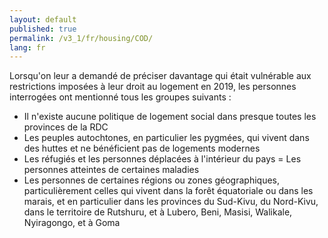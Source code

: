 ```yaml
---
layout: default
published: true
permalink: /v3_1/fr/housing/COD/
lang: fr
---
```


Lorsqu'on leur a demandé de préciser davantage qui était vulnérable aux restrictions imposées à leur droit au logement en 2019, les personnes interrogées ont mentionné tous les groupes suivants :


- Il n'existe aucune politique de logement social dans presque toutes les provinces de la RDC
- Les peuples autochtones, en particulier les pygmées, qui vivent dans des huttes et ne bénéficient pas de logements modernes
- Les réfugiés et les personnes déplacées à l'intérieur du pays
= Les personnes atteintes de certaines maladies
- Les personnes de certaines régions ou zones géographiques, particulièrement celles qui vivent dans la forêt équatoriale ou dans les marais, et en particulier dans les provinces du Sud-Kivu, du Nord-Kivu, dans le territoire de Rutshuru, et à Lubero, Beni, Masisi, Walikale, Nyiragongo, et à Goma


